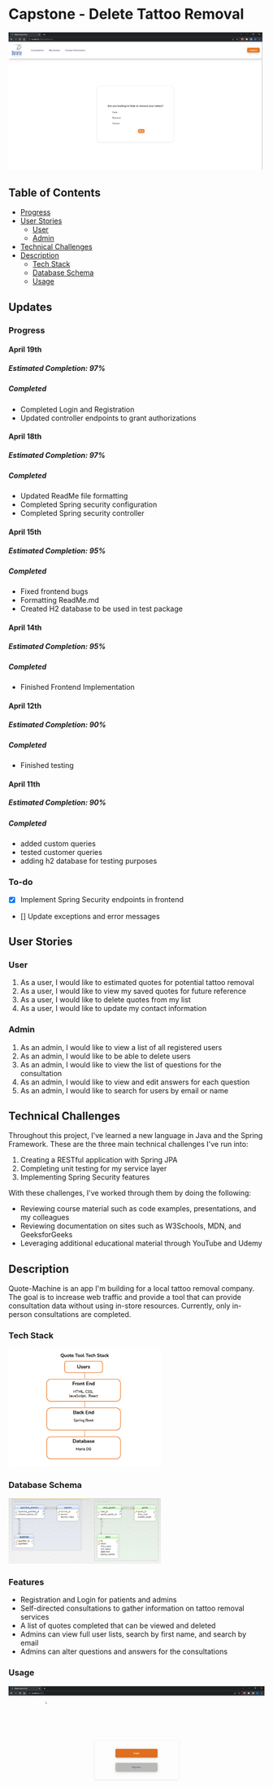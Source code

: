 # Capstone - Delete Tattoo Removal



<div>
  <kbd>
    <img src="Images/Delete-Dashboard.PNG" width="500" />
  </kbd>
</div>

## Table of Contents
- [Progress](#Updates)
- [User Stories](#User-Stories)
  - [User](#User)
  - [Admin](#Admin)
- [Technical Challenges](#Technical-Challenges)
- [Description](#Description)
  - [Tech Stack](#Tech-Stack)
  - [Database Schema](#Database-Schema)
  - [Usage](#Usage)

## Updates

### Progress
#### April 19th
##### Estimated Completion: 97%
##### Completed
- Completed Login and Registration
- Updated controller endpoints to grant authorizations

#### April 18th
##### Estimated Completion: 97%
##### Completed
- Updated ReadMe file formatting
- Completed Spring security configuration
- Completed Spring security controller

#### April 15th
##### Estimated Completion: 95%
##### Completed
- Fixed frontend bugs
- Formatting ReadMe.md
- Created H2 database to be used in test package

#### April 14th
##### Estimated Completion: 95%
##### Completed
- Finished Frontend Implementation

#### April 12th
##### Estimated Completion: 90%
##### Completed
- Finished testing

#### April 11th
##### Estimated Completion: 90%
##### Completed
- added custom queries
- tested customer queries
- adding h2 database for testing purposes

### To-do
- [x] Implement Spring Security endpoints in frontend
- [] Update exceptions and error messages

## User Stories
### User
1. As a user, I would like to estimated quotes for potential tattoo removal
2. As a user, I would like to view my saved quotes for future reference
3. As a user, I would like to delete quotes from my list
4. As a user, I would like to update my contact information

### Admin
1. As an admin, I would like to view a list of all registered users
2. As an admin, I would like to be able to delete users
3. As an admin, I would like to view the list of questions for the consultation
4. As an admin, I would like to view and edit answers for each question
5. As an admin, I would like to search for users by email or name
## Technical Challenges

Throughout this project, I've learned a new language in Java and the Spring Framework. These are the 
three main technical challenges I've run into:
1. Creating a RESTful application with Spring JPA
2. Completing unit testing for my service layer
3. Implementing Spring Security features

With these challenges, I've worked through them by doing the following:
- Reviewing course material such as code examples, presentations, and my colleagues
- Reviewing documentation on sites such as W3Schools, MDN, and GeeksforGeeks
- Leveraging additional educational material through YouTube and Udemy

## Description

Quote-Machine is an app I'm building for a local tattoo removal company. The goal is to increase web traffic and provide
a tool that can provide consultation data without using in-store resources. Currently, only in-person consultations are completed.

### Tech Stack
<img src="Images/techStack.png"  width = "300" />

### Database Schema
<img src="Images/Db Scheme.PNG"  width = "300" />

### Features

- Registration and Login for patients and admins
- Self-directed consultations to gather information on tattoo removal services
- A list of quotes completed that can be viewed and deleted
- Admins can view full user lists, search by first name, and search by email
- Admins can alter questions and answers for the consultations

### Usage
![gif](Images/Hnet-image.gif)









